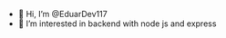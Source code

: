 - 👋 Hi, I’m @EduarDev117
- 👀 I’m interested in backend with node js and express 

<!---
EduarDev117/EduarDev117 is a ✨ special ✨ repository because its `README.md` (this file) appears on your GitHub profile.
You can click the Preview link to take a look at your changes.
--->
